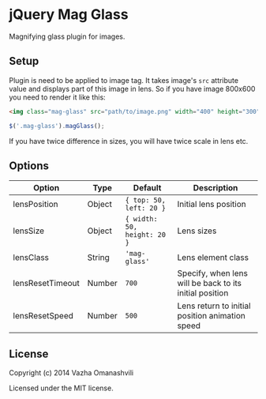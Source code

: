 # jQuery Mag Glass

Magnifying glass plugin for images.

## Setup

Plugin is need to be applied to image tag. It takes image's `src` attribute value and displays part of this image in lens. So if you have image 800x600 you need to render it like this:

```html
<img class="mag-glass" src="path/to/image.png" width="400" height="300">
```

```javascript
$('.mag-glass').magGlass();
```

If you have twice difference in sizes, you will have twice scale in lens etc.

## Options

Option | Type | Default    | Description
-------|------|------------|------------
lensPosition | Object | `{ top: 50, left: 20 }` | Initial lens position
lensSize | Object | `{ width: 50, height: 20 }` | Lens sizes
lensClass | String | `'mag-glass'` | Lens element class
lensResetTimeout | Number | `700` | Specify, when lens will be back to its initial position
lensResetSpeed | Number | `500` | Lens return to initial position animation speed

## License

Copyright (c) 2014 Vazha Omanashvili

Licensed under the MIT license.
